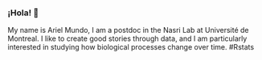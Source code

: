 ### ¡Hola! 👋

My name is Ariel Mundo, I am a postdoc in the Nasri Lab at Université de Montreal. I like to create good stories through data, and I am particularly interested in studying how biological processes change over time. #Rstats
